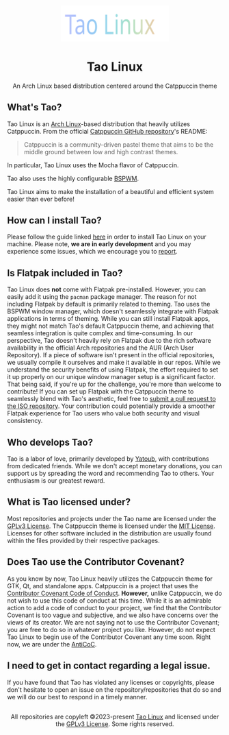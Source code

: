 <p align="center">
<img src="https://github.com/Tao-Linux/Tao-ISO/blob/main/assets/tao-text.svg?raw=true" width="50%" height="50%">
</p>

<h1 align="center">Tao Linux</h1>

<p align="center">An Arch Linux based distribution centered around the Catppuccin theme</p>

## What's Tao?

Tao Linux is an [Arch Linux](https://archlinux.org/)-based distribution that heavily utilizes Catppuccin. From the official [Catppuccin GitHub repository](https://github.com/catppuccin/catppuccin)'s README:

> Catppuccin is a community-driven pastel theme that aims to be the middle ground between low and high contrast themes.

In particular, Tao Linux uses the Mocha flavor of Catppuccin.

Tao also uses the highly configurable [BSPWM](https://github.com/baskerville/bspwm).

Tao Linux aims to make the installation of a beautiful and efficient system easier than ever before!

## How can I install Tao?

Please follow the guide linked [here](https://github.com/Tao-Linux/Tao-ISO/#installation) in order to install Tao Linux on your machine. Please note, **we are in early development** and you may experience some issues, which we encourage you to [report](https://github.com/Tao-Linux/Tao-ISO/issues).

## Is Flatpak included in Tao?

Tao Linux does **not** come with Flatpak pre-installed. However, you can easily add it using the `pacman` package manager. The reason for not including Flatpak by default is primarily related to theming. Tao uses the BSPWM window manager, which doesn't seamlessly integrate with Flatpak applications in terms of theming. While you can still install Flatpak apps, they might not match Tao's default Catppuccin theme, and achieving that seamless integration is quite complex and time-consuming. In our perspective, Tao doesn't heavily rely on Flatpak due to the rich software availability in the official Arch repositories and the AUR (Arch User Repository). If a piece of software isn't present in the official repositories, we usually compile it ourselves and make it available in our repos. While we understand the security benefits of using Flatpak, the effort required to set it up properly on our unique window manager setup is a significant factor. That being said, if you're up for the challenge, you're more than welcome to contribute! If you can set up Flatpak with the Catppuccin theme to seamlessly blend with Tao's aesthetic, feel free to [submit a pull request to the ISO repository](https://github.com/Tao-Linux/Tao-ISO/pulls). Your contribution could potentially provide a smoother Flatpak experience for Tao users who value both security and visual consistency.

## Who develops Tao?

Tao is a labor of love, primarily developed by [Yatoub](https://github.com/yatoub), with contributions from dedicated friends. While we don't accept monetary donations, you can support us by spreading the word and recommending Tao to others. Your enthusiasm is our greatest reward.

## What is Tao licensed under?

Most repositories and projects under the Tao name are licensed under the [GPLv3 License](https://www.gnu.org/licenses/gpl-3.0.en.html). The Catppuccin theme is licensed under the [MIT License](https://opensource.org/license/mit/). Licenses for other software included in the distribution are usually found within the files provided by their respective packages.

## Does Tao use the Contributor Covenant?

As you know by now, Tao Linux heavily utilizes the Catppuccin theme for GTK, Qt, and standalone apps. Catppuccin is a project that uses the [Contributor Covenant Code of Conduct](https://github.com/catppuccin/.github/blob/main/CODE_OF_CONDUCT.md). **However,** unlike Catppuccin, we do not wish to use this code of conduct at this time. While it is an admirable action to add a code of conduct to your project, we find that the Contributor Covenant is too vague and subjective, and we also have concerns over the views of its creator. We are not saying not to use the Contributor Covenant; you are free to do so in whatever project you like. However, do not expect Tao Linux to begin use of the Contributor Covenant any time soon. Right now, we are under the [AntiCoC](https://github.com/Nekosis/anticoc/blob/main/CODE_OF_CONDUCT.md).

## I need to get in contact regarding a legal issue.

If you have found that Tao has violated any licenses or copyrights, please don't hesitate to open an issue on the repository/repositories that do so and we will do our best to respond in a timely manner.

##

<p align="center">All repositories are copyleft 🄯2023-present <a href="https://github.com/Tao-Linux/">Tao Linux</a> and licensed under the <a href="https://www.gnu.org/licenses/gpl-3.0.en.html">GPLv3 License</a>. Some rights reserved.</p>
